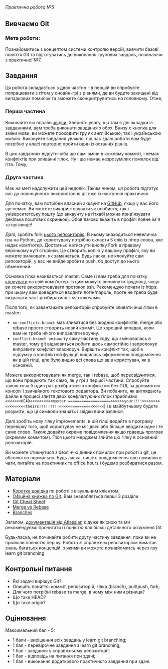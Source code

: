 ###### Практична робота №5
## Вивчаємо Git

### Мета роботи:
Познайомитись з концептом системи контролю версій, вивчити базові поняття Git та підготуватись до виконання групових завдань, починаючи з практичної №7.

## Завдання

Ця робота складається з двох частин - в першій ви спробуєте попрацювати з гітом у оноайн-грі з рівнями, де ви будете захищені від випадкових помилок та зможете сконцентруватись на головному. Отже,

### Перша частина

Виконайте всі вправи [звідси](https://learngitbranching.js.org/). Зверніть увагу, що там є дві вкладки із завданнями, вам треба виконати завдання з обох. Внизу є кнопка для зміни мови, ви можете проходити гру як англійською, так і українською мовою. Виконуйте завдання уважно, під час здачі роботи вам буде потрібно у класі повторно пройти один із останніх рівнів. 

В цих завданнях відсутні хіба що самі зміни в кожному комміті, і немає конфліктів при зливанні гілок. Ну і ще немає незрозумілих помилок від гіта. Тому,

### Друга частина

Має на меті надолужити цей недолік. Таким чином, ця робота підготує вас  до повноцінного використання git вже із наступної практичної.

Для початку, вам потрібен власний аккаунт на [GitHub](https://github.com/), якщо у вас його ще немає. Ви можете використовувати як особисту, так і університетську пошту (до аккаунту на гітхабі можна прив'язувати декілька поштових скриньок). Обов'язково вкажіть в профілі повне ім'я та прізвище!

Далі, зробіть fork [цього репозиторію](https://github.com/kse-ua/git-playground). В ньому знаходиться невеличка гра на Python, де користувачу потрібно скласти 5 слів із літер слова, яке надає компʼютер. Достатньо натиснути кнопку Fork в правому верхньому куті сторінки. Це створить копію у вашому профілі, яку ви можете змінювати, як заманеться. Будь ласка, не клонуйте сам репозиторій, у вас не вийде зробити push, бо доступ до нього обмежений.

Основна гілка називається master. Саме її вам треба для початку [клонувати](https://git-scm.com/book/uk/v2/Основи-Git-Створення-Git-репозиторія) на свій комп'ютер. Із цим можуть виникнути труднощі, якщо ви хочете використовувати протокол ssh. Рекомендую почати із https: при цьому вам доведеться вводити логін/пароль, проте не треба буде витрачати час і розбиратися з ssh ключами.

Після того, як завантажите репозиторій спробуйте зливати інші гілки в master:

* `no-conflicts-branch` має зливатися без жодних конфліктів, merge або rebase просто створить новий комміт. Це хороший випадок, коли вам не треба нічого виправляти вручну.
* `conflict-branch змінює` ту  саму частину коду, що змінювалась в master, тому git відмовиться робити щось самостійно і запропонує виправити конфлікт власноруч. Вирішіть конфлікт так, щоб в підсумку в конфліктній функції лишилось оформлення повідомлення як в цій гілці, але було видно всі слова що ввів користувач, як в основній.

Можете використовувати як merge, так і rebase, щоб пересвідчитися, що вони працюють так само, як у грі з першої частини. Спробуйте також хоча б один раз розібратися з конфліктом без GUI, за допомогою консолі і звичайного текстового редактора. Ви побачите, як виглядають файли в процесі злиття двох конфліктуючих гілок (приблизно `<<<<<<<HEAD<<<<<<<<<<master ===================>>>>>>your!!!!>>>>>>>><<<<<<<<<theirs!!!!!!!!!<<<<<<======<<<<<<<<`) і в майбутньому будете розуміти, що ці символи значать і звідки вони взялися.

Далі зробіть нову гілку improvements, в цій гілці додайте в програму перевірку того, щоб користувач не міг двічі або більше вводити одне і те саме слово. Також додайте окреме повідомлення якщо гравець програє (окремим коммітом). Піся цього мерджем злийте цю гілку в основний репозиторій.

Ви можете стикнутися з безліччю дивних помилок при роботі з git, це абсолютно нормально. Будь ласка, пишіть повідомлення про помилки в чати, питайте на практичних та office hours і будемо розбиратися разом.

## Матеріали
- [Коротка довідка](/assignments_2023/res/git_gui.md) по роботі з візуальним клієнтом;
- [Офіцйна книжка по Git](https://git-scm.com/book/uk/v2). Вам знадобляться перші 3 розділи
- [Git Cheat Sheet](https://education.github.com/git-cheat-sheet-education.pdf)
- [Merge vs Rebase](https://www.atlassian.com/git/tutorials/merging-vs-rebasing)
- [Branches](https://www.atlassian.com/git/tutorials/using-branches)

Загалом, [документація від Atlassian](https://www.atlassian.com/git/tutorials/what-is-git) є дуже якісною та ми рекомендуємо прочитати її поністю для більш детального розуміння Git.

Будь-ласка, не починайте робити другу частину завдання, поки ви не пройшли повністю першу. Робота зі справжнім репозиторієм вимагає знань багатьох концепцій, з якими ви можете познайомитсь через гру learn git branching

## Контрольні питання
- Які задачі вирішує Git?
- Опишіть поняття: комміт, репозиторій, гілка (branch), pull\push, fork;
- Для чого потрібні rebase та merge, в чому між ними різниця?
- Що таке HEAD? 
- Що таке origin?

## Оцінювання

Максимальний бал - 5:
- 1 бали - вирішення всіх завдань у learn git branching;
- 1 бал - перевірочне завдання з learn git branching;
- 1 бал - завдання у справжньому репозиторії;
- 1 бал - відповідь на питання при здачі;
- 1 бал - виконання додаткового практичного завдання при здачі.
